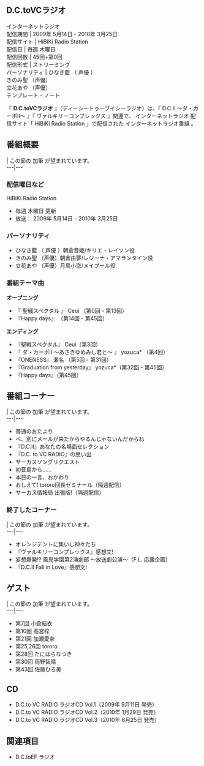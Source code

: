 D.C.toVCラジオ  
---  
インターネットラジオ  
配信期間  |  2009年  5月14日  \-  2010年  3月25日   
配信サイト  |  HiBiKi Radio Station   
配信日  |  毎週  木曜日   
配信回数  |  45回+第0回   
配信形式  |  ストリーミング   
パーソナリティ  |  ひなき藍  （  声優  ）   
きのみ聖  （声優）  
立花あや  （声優）  
テンプレート  \-  ノート  
  
『 **D.C.toVCラジオ** 』（ディーシートゥーブイシーラジオ）は、『  D.C.II 〜ダ・カーポII〜  』『  ヴァルキリーコンプレックス
』関連で、  インターネットラジオ  配信サイト「  HiBiKi Radio Station  」で配信された  インターネットラジオ番組  。

##  番組概要  

|  この節の  加筆  が望まれています。  
---|---  
  
###  配信曜日など  

HiBiKi Radio Station

  * 毎週  木曜日  更新 
  * 放送：  2009年  5月14日  \-  2010年  3月25日 

###  パーソナリティ  

  * ひなき藍  （  声優  ）朝倉音姫/キリエ・レイソン役 
  * きのみ聖  （声優）朝倉由夢/レジーナ・アマランタイン役 
  * 立花あや  （声優）月島小恋/メイプール役 

###  番組テーマ曲  

**オープニング**

  * 『  聖戦スペクタル  』  Ceui  （第0回 - 第13回） 
  * 『Happy days』    （第14回 - 第45回） 

**エンディング**

  * 『聖戦スペクタル』 Ceui（第3回） 
  * 『  ダ・カーポII 〜あさきゆめみし君と〜  』  yozuca*  （第4回） 
  * 『ONENESS』  瀬名  （第5回 - 第31回） 
  * 『Graduation from yesterday』 yozuca*（第32回 - 第45回） 
  * 『Happy days』（第45回） 

##  番組コーナー  

|  この節の  加筆  が望まれています。  
---|---  
  
  * 普通のおたより 
  * べ、別にメールが来たからやるんじゃないんだからね 
  * 『D.C.II』あなたの名場面セレクション 
  * 『D.C. to VC RADIO』の思い出 
  * サーカスソングリクエスト 
  * 初音島から…… 
  * 本日の一言、おかわり 
  * おしえて! tororo団長ゼミナール（隔週配信） 
  * サーカス情報局 出張版!（隔週配信） 

###  終了したコーナー  

|  この節の  加筆  が望まれています。  
---|---  
  
  * オレンジテントに集いし神々たち 
  * 『ヴァルキリーコンプレックス』感想文! 
  * 妄想爆発!? 風見学園第2演劇部 〜放送劇公演〜（F.L. 応援企画） 
  * 『D.C.II Fall in Love』感想文! 

##  ゲスト  

|  この節の  加筆  が望まれています。  
---|---  
  
  * 第7回  小倉結衣 
  * 第10回 高宮梓 
  * 第21回  加瀬愛奈 
  * 第25,26回  tororo 
  * 第28回  たにはらなつき 
  * 第30回  雨野智晴 
  * 第43回  佐藤ひろ美 

##  CD  

  * D.C.to VC RADIO ラジオCD Vol.1（2009年  9月11日  発売） 
  * D.C.to VC RADIO ラジオCD Vol.2（2010年  1月29日  発売） 
  * D.C.to VC RADIO ラジオCD Vol.3（2010年  6月25日  発売） 

  

##  関連項目  

  * D.C.toEF ラジオ 

